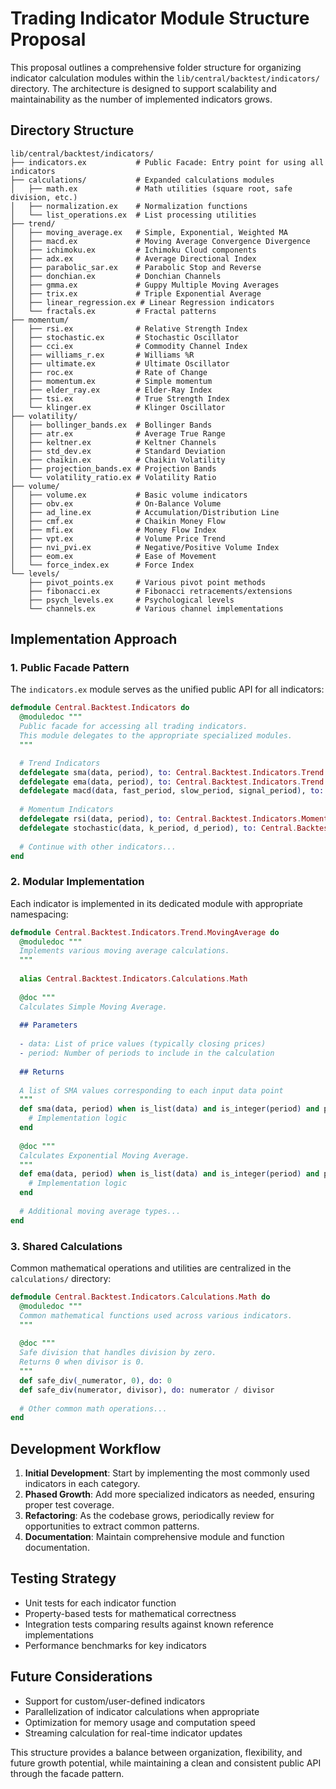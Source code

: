 # Trading Indicator Module Structure Proposal

This proposal outlines a comprehensive folder structure for organizing indicator calculation modules within the `lib/central/backtest/indicators/` directory. The architecture is designed to support scalability and maintainability as the number of implemented indicators grows.

## Directory Structure

```
lib/central/backtest/indicators/
├── indicators.ex           # Public Facade: Entry point for using all indicators
├── calculations/           # Expanded calculations modules
│   ├── math.ex             # Math utilities (square root, safe division, etc.)
│   ├── normalization.ex    # Normalization functions
│   └── list_operations.ex  # List processing utilities
├── trend/
│   ├── moving_average.ex   # Simple, Exponential, Weighted MA
│   ├── macd.ex             # Moving Average Convergence Divergence
│   ├── ichimoku.ex         # Ichimoku Cloud components
│   ├── adx.ex              # Average Directional Index
│   ├── parabolic_sar.ex    # Parabolic Stop and Reverse
│   ├── donchian.ex         # Donchian Channels
│   ├── gmma.ex             # Guppy Multiple Moving Averages
│   ├── trix.ex             # Triple Exponential Average
│   ├── linear_regression.ex # Linear Regression indicators
│   └── fractals.ex         # Fractal patterns
├── momentum/
│   ├── rsi.ex              # Relative Strength Index
│   ├── stochastic.ex       # Stochastic Oscillator
│   ├── cci.ex              # Commodity Channel Index
│   ├── williams_r.ex       # Williams %R
│   ├── ultimate.ex         # Ultimate Oscillator
│   ├── roc.ex              # Rate of Change
│   ├── momentum.ex         # Simple momentum
│   ├── elder_ray.ex        # Elder-Ray Index
│   ├── tsi.ex              # True Strength Index
│   └── klinger.ex          # Klinger Oscillator
├── volatility/
│   ├── bollinger_bands.ex  # Bollinger Bands
│   ├── atr.ex              # Average True Range
│   ├── keltner.ex          # Keltner Channels
│   ├── std_dev.ex          # Standard Deviation
│   ├── chaikin.ex          # Chaikin Volatility
│   ├── projection_bands.ex # Projection Bands
│   └── volatility_ratio.ex # Volatility Ratio
├── volume/
│   ├── volume.ex           # Basic volume indicators
│   ├── obv.ex              # On-Balance Volume
│   ├── ad_line.ex          # Accumulation/Distribution Line
│   ├── cmf.ex              # Chaikin Money Flow
│   ├── mfi.ex              # Money Flow Index
│   ├── vpt.ex              # Volume Price Trend
│   ├── nvi_pvi.ex          # Negative/Positive Volume Index
│   ├── eom.ex              # Ease of Movement
│   └── force_index.ex      # Force Index
└── levels/
    ├── pivot_points.ex     # Various pivot point methods
    ├── fibonacci.ex        # Fibonacci retracements/extensions
    ├── psych_levels.ex     # Psychological levels
    └── channels.ex         # Various channel implementations
```

## Implementation Approach

### 1. Public Facade Pattern

The `indicators.ex` module serves as the unified public API for all indicators:

```elixir
defmodule Central.Backtest.Indicators do
  @moduledoc """
  Public facade for accessing all trading indicators.
  This module delegates to the appropriate specialized modules.
  """

  # Trend Indicators
  defdelegate sma(data, period), to: Central.Backtest.Indicators.Trend.MovingAverage
  defdelegate ema(data, period), to: Central.Backtest.Indicators.Trend.MovingAverage
  defdelegate macd(data, fast_period, slow_period, signal_period), to: Central.Backtest.Indicators.Trend.Macd
  
  # Momentum Indicators
  defdelegate rsi(data, period), to: Central.Backtest.Indicators.Momentum.Rsi
  defdelegate stochastic(data, k_period, d_period), to: Central.Backtest.Indicators.Momentum.Stochastic
  
  # Continue with other indicators...
end
```

### 2. Modular Implementation

Each indicator is implemented in its dedicated module with appropriate namespacing:

```elixir
defmodule Central.Backtest.Indicators.Trend.MovingAverage do
  @moduledoc """
  Implements various moving average calculations.
  """
  
  alias Central.Backtest.Indicators.Calculations.Math
  
  @doc """
  Calculates Simple Moving Average.
  
  ## Parameters
  
  - data: List of price values (typically closing prices)
  - period: Number of periods to include in the calculation
  
  ## Returns
  
  A list of SMA values corresponding to each input data point
  """
  def sma(data, period) when is_list(data) and is_integer(period) and period > 0 do
    # Implementation logic
  end
  
  @doc """
  Calculates Exponential Moving Average.
  """
  def ema(data, period) when is_list(data) and is_integer(period) and period > 0 do
    # Implementation logic
  end
  
  # Additional moving average types...
end
```

### 3. Shared Calculations

Common mathematical operations and utilities are centralized in the `calculations/` directory:

```elixir
defmodule Central.Backtest.Indicators.Calculations.Math do
  @moduledoc """
  Common mathematical functions used across various indicators.
  """
  
  @doc """
  Safe division that handles division by zero.
  Returns 0 when divisor is 0.
  """
  def safe_div(_numerator, 0), do: 0
  def safe_div(numerator, divisor), do: numerator / divisor
  
  # Other common math operations...
end
```

## Development Workflow

1. **Initial Development**: Start by implementing the most commonly used indicators in each category.
2. **Phased Growth**: Add more specialized indicators as needed, ensuring proper test coverage.
3. **Refactoring**: As the codebase grows, periodically review for opportunities to extract common patterns.
4. **Documentation**: Maintain comprehensive module and function documentation.

## Testing Strategy

- Unit tests for each indicator function
- Property-based tests for mathematical correctness
- Integration tests comparing results against known reference implementations
- Performance benchmarks for key indicators

## Future Considerations

- Support for custom/user-defined indicators
- Parallelization of indicator calculations when appropriate
- Optimization for memory usage and computation speed
- Streaming calculation for real-time indicator updates

This structure provides a balance between organization, flexibility, and future growth potential, while maintaining a clean and consistent public API through the facade pattern.